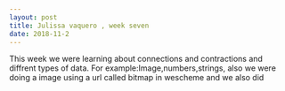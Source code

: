 ```yaml
---
layout: post
title: Julissa vaquero , week seven 
date: 2018-11-2
---
```


This week we were learning about connections and contractions and diffrent types of data. For example:Image,numbers,strings, also we were doing a image using a url called bitmap in wescheme and we also did 
